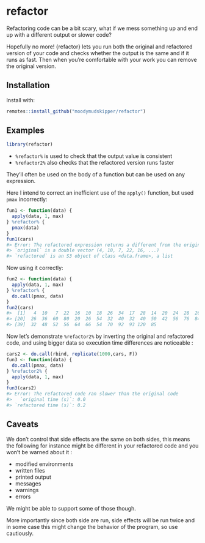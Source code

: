 
<!-- README.md is generated from README.Rmd. Please edit that file -->

# refactor

Refactoring code can be a bit scary, what if we mess something up and
end up with a different output or slower code?

Hopefully no more\! {refactor} lets you run both the original and
refactored version of your code and checks whether the output is the
same and if it runs as fast. Then when you’re comfortable with your work
you can remove the original version.

## Installation

Install with:

``` r
remotes::install_github("moodymudskipper/refactor")
```

## Examples

``` r
library(refactor)
```

  - `%refactor%` is used to check that the output value is consistent
  - `%refactor2%` also checks that the refactored version runs faster

They’ll often be used on the body of a function but can be used on any
expression.

Here I intend to correct an inefficient use of the `apply()` function,
but used `pmax` incorrectly:

``` r
fun1 <- function(data) {
  apply(data, 1, max)
} %refactor% {
  pmax(data)
}
fun1(cars)
#> Error: The refactored expression returns a different from the original one
#> `original` is a double vector (4, 10, 7, 22, 16, ...)
#> `refactored` is an S3 object of class <data.frame>, a list
```

Now using it correctly:

``` r
fun2 <- function(data) {
  apply(data, 1, max)
} %refactor% {
  do.call(pmax, data)
}
fun2(cars)
#>  [1]   4  10   7  22  16  10  18  26  34  17  28  14  20  24  28  26  34  34  46
#> [20]  26  36  60  80  20  26  54  32  40  32  40  50  42  56  76  84  36  46  68
#> [39]  32  48  52  56  64  66  54  70  92  93 120  85
```

Now let’s demonstrate `%refactor2%` by inverting the original and
refactored code, and using bigger data so execution time differences are
noticeable :

``` r
cars2 <- do.call(rbind, replicate(1000,cars, F))
fun3 <- function(data) {
  do.call(pmax, data)
} %refactor2% {
  apply(data, 1, max)
}
fun3(cars2)
#> Error: The refactored code ran slower than the original code
#>   `original time (s)`: 0.0
#> `refactored time (s)`: 0.2
```

## Caveats

We don’t control that side effects are the same on both sides, this
means the following for instance might be different in your refactored
code and you won’t be warned about it :

  - modified environments
  - written files
  - printed output
  - messages
  - warnings
  - errors

We might be able to support some of those though.

More importantly since both side are run, side effects will be run twice
and in some case this might change the behavior of the program, so use
cautiously.
